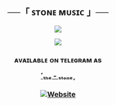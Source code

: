 <h2 align="center">
    ──「 ꜱᴛᴏɴᴇ ᴍᴜꜱɪᴄ 」──
</h2>

<p align="center">
  <img src="https://telegra.ph/file/29f6a99ce5ae25cf14153.png">
</p>
<p align="center">
  <img src="https://github.com/TheChampu/ChampuMusic/blob/main/TheChampu.gif">
</p>
</p>
 <h3></h3>
 <h3 align="center">
ᴀᴠᴀɪʟᴀʙʟᴇ ᴏɴ ᴛᴇʟᴇɢʀᴀᴍ ᴀs 

[˹ₜₕₑ - ₛₜₒₙₑ˼](https://t.me/Dadu10x)
<h3 align="center">
<a href="https://github.com/the-stonex"><img alt="Website" src="https://img.shields.io/badge/ₜₕₑ - ₛₜₒₙₑ-red"></a>
